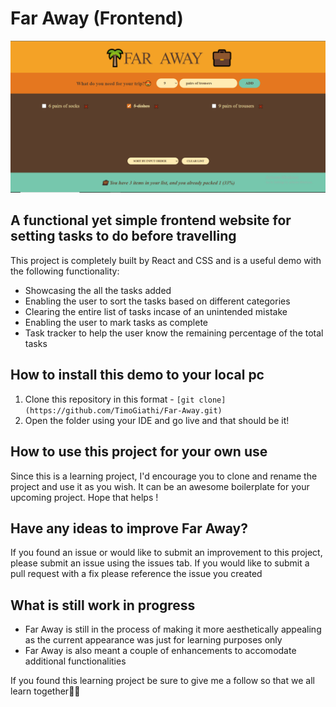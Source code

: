 # Far Away (Frontend)

![Far Away Landing Page](/public/far%20away%20landing%20page.PNG)

## A functional yet simple frontend website for setting tasks to do before travelling

This project is completely built by React and CSS and is a useful demo with the following functionality:

- Showcasing the all the tasks added
- Enabling the user to sort the tasks based on different categories
- Clearing the entire list of tasks incase of an unintended mistake
- Enabling the user to mark tasks as complete
- Task tracker to help the user know the remaining percentage of the total tasks

## How to install this demo to your local pc

1.  Clone this repository in this format - `[git clone](https://github.com/TimoGiathi/Far-Away.git)`
2.  Open the folder using your IDE and go live and that should be it!

## How to use this project for your own use

Since this is a learning project, I'd encourage you to clone and rename the project and use it as you wish. It can be an awesome boilerplate for your upcoming project. Hope that helps !

## Have any ideas to improve Far Away?

If you found an issue or would like to submit an improvement to this project, please submit an issue using the issues tab. If you would like to submit a pull request with a fix please reference the issue you created

## What is still work in progress

- Far Away is still in the process of making it more aesthetically appealing as the current appearance was just for learning purposes only
- Far Away is also meant a couple of enhancements to accomodate additional functionalities

If you found this learning project be sure to give me a follow so that we all learn together👍🏽
